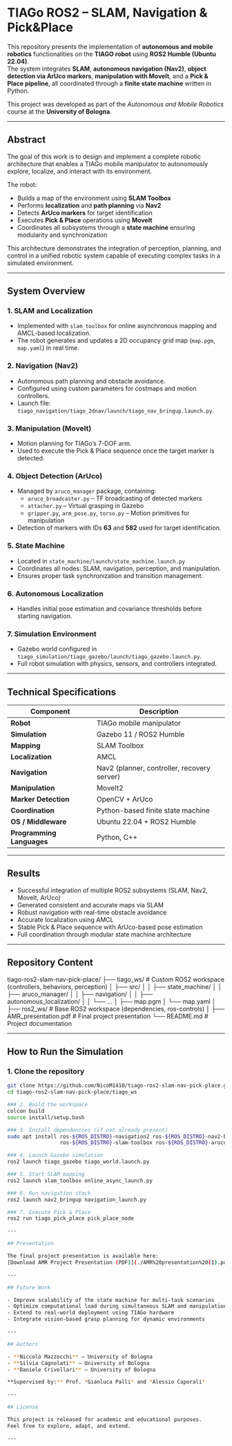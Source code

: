 # TIAGo ROS2 – SLAM, Navigation & Pick&Place

This repository presents the implementation of **autonomous and mobile robotics** functionalities on the **TIAGO robot** using **ROS2 Humble (Ubuntu 22.04)**.  
The system integrates **SLAM**, **autonomous navigation (Nav2)**, **object detection via ArUco markers**, **manipulation with MoveIt**, and a **Pick & Place pipeline**, all coordinated through a **finite state machine** written in Python.

This project was developed as part of the *Autonomous and Mobile Robotics* course at the **University of Bologna**.

---

## Abstract

The goal of this work is to design and implement a complete robotic architecture that enables a TIAGo mobile manipulator to autonomously explore, localize, and interact with its environment.

The robot:
- Builds a map of the environment using **SLAM Toolbox**
- Performs **localization** and **path planning** via **Nav2**
- Detects **ArUco markers** for target identification
- Executes **Pick & Place** operations using **MoveIt**
- Coordinates all subsystems through a **state machine** ensuring modularity and synchronization

This architecture demonstrates the integration of perception, planning, and control in a unified robotic system capable of executing complex tasks in a simulated environment.

---

## System Overview

### 1. SLAM and Localization
- Implemented with `slam_toolbox` for online asynchronous mapping and AMCL-based localization.  
- The robot generates and updates a 2D occupancy grid map (`map.pgm`, `map.yaml`) in real time.

### 2. Navigation (Nav2)
- Autonomous path planning and obstacle avoidance.  
- Configured using custom parameters for costmaps and motion controllers.  
- Launch file: `tiago_navigation/tiago_2dnav/launch/tiago_nav_bringup.launch.py`.

### 3. Manipulation (MoveIt)
- Motion planning for TIAGo’s 7-DOF arm.  
- Used to execute the Pick & Place sequence once the target marker is detected.

### 4. Object Detection (ArUco)
- Managed by `aruco_manager` package, containing:
  - `aruco_broadcaster.py` – TF broadcasting of detected markers  
  - `attacher.py` – Virtual grasping in Gazebo  
  - `gripper.py`, `arm_pose.py`, `torso.py` – Motion primitives for manipulation  
- Detection of markers with IDs **63** and **582** used for target identification.

### 5. State Machine
- Located in `state_machine/launch/state_machine.launch.py`  
- Coordinates all nodes: SLAM, navigation, perception, and manipulation.  
- Ensures proper task synchronization and transition management.

### 6. Autonomous Localization
- Handles initial pose estimation and covariance thresholds before starting navigation.

### 7. Simulation Environment
- Gazebo world configured in `tiago_simulation/tiago_gazebo/launch/tiago_gazebo.launch.py`.  
- Full robot simulation with physics, sensors, and controllers integrated.

---

## Technical Specifications

| Component              | Description                                    |
|-------------------------|------------------------------------------------|
| **Robot**              | TIAGo mobile manipulator                       |
| **Simulation**         | Gazebo 11 / ROS2 Humble                        |
| **Mapping**            | SLAM Toolbox                                   |
| **Localization**       | AMCL                                            |
| **Navigation**         | Nav2 (planner, controller, recovery server)     |
| **Manipulation**       | MoveIt2                                        |
| **Marker Detection**   | OpenCV + ArUco                                 |
| **Coordination**       | Python-based finite state machine              |
| **OS / Middleware**    | Ubuntu 22.04 + ROS2 Humble                     |
| **Programming Languages** | Python, C++                                 |

---

## Results

- Successful integration of multiple ROS2 subsystems (SLAM, Nav2, MoveIt, ArUco)
- Generated consistent and accurate maps via SLAM
- Robust navigation with real-time obstacle avoidance
- Accurate localization using AMCL
- Stable Pick & Place sequence with ArUco-based pose estimation
- Full coordination through modular state machine architecture

---

## Repository Content

tiago-ros2-slam-nav-pick-place/
├── tiago_ws/ # Custom ROS2 workspace (controllers, behaviors, perception)
│ ├── src/
│ │ ├── state_machine/
│ │ ├── aruco_manager/
│ │ ├── navigation/
│ │ ├── autonomous_localization/
│ │ └── ...
│ ├── map.pgm
│ └── map.yaml
│
├── ros2_ws/ # Base ROS2 workspace (dependencies, ros-controls)
│
├── AMR_presentation.pdf # Final project presentation
└── README.md # Project documentation

---

## How to Run the Simulation

### 1. Clone the repository
```bash
git clone https://github.com/NicoM1410/tiago-ros2-slam-nav-pick-place.git
cd tiago-ros2-slam-nav-pick-place/tiago_ws

### 2. Build the workspace
colcon build 
source install/setup.bash

### 3. Install dependencies (if not already present)
sudo apt install ros-${ROS_DISTRO}-navigation2 ros-${ROS_DISTRO}-nav2-bringup \
                 ros-${ROS_DISTRO}-slam-toolbox ros-${ROS_DISTRO}-aruco-ros

### 4. Launch Gazebo simulation
ros2 launch tiago_gazebo tiago_world.launch.py

### 5. Start SLAM mapping
ros2 launch slam_toolbox online_async_launch.py

### 6. Run navigation stack
ros2 launch nav2_bringup navigation_launch.py

### 7. Execute Pick & Place
ros2 run tiago_pick_place pick_place_node

---

## Presentation

The final project presentation is available here:  
[Download AMR Project Presentation (PDF)](./AMR%20presentation%20(1).pdf)

---

## Future Work

- Improve scalability of the state machine for multi-task scenarios
- Optimize computational load during simultaneous SLAM and manipulation
- Extend to real-world deployment using TIAGo hardware
- Integrate vision-based grasp planning for dynamic environments

---

## Authors

- **Niccolò Mazzocchi** – University of Bologna  
- **Silvia Cagnolati** – University of Bologna  
- **Daniele Crivellari** – University of Bologna  

**Supervised by:** Prof. *Gianluca Palli* and *Alessio Caporali*

---

## License

This project is released for academic and educational purposes.
Feel free to explore, adapt, and extend.

---
